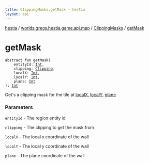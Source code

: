 ```yaml
---
title: ClippingMasks.getMask - hestia
layout: api
---
```


<div class='api-docs-breadcrumbs'><a href="../../index.html">hestia</a> / <a href="../index.html">worlds.gregs.hestia.game.api.map</a> / <a href="index.html">ClippingMasks</a> / <a href="./get-mask.html">getMask</a></div>

# getMask

<div class="signature"><code><span class="keyword">abstract</span> <span class="keyword">fun </span><span class="identifier">getMask</span><span class="symbol">(</span><br/>&nbsp;&nbsp;&nbsp;&nbsp;<span class="parameterName" id="worlds.gregs.hestia.game.api.map.ClippingMasks$getMask(kotlin.Int, worlds.gregs.hestia.game.api.map.Clipping, kotlin.Int, kotlin.Int, kotlin.Int)/entityId">entityId</span><span class="symbol">:</span>&nbsp;<a href="https://kotlinlang.org/api/latest/jvm/stdlib/kotlin/-int/index.html"><span class="identifier">Int</span></a><span class="symbol">, </span><br/>&nbsp;&nbsp;&nbsp;&nbsp;<span class="parameterName" id="worlds.gregs.hestia.game.api.map.ClippingMasks$getMask(kotlin.Int, worlds.gregs.hestia.game.api.map.Clipping, kotlin.Int, kotlin.Int, kotlin.Int)/clipping">clipping</span><span class="symbol">:</span>&nbsp;<a href="../-clipping/index.html"><span class="identifier">Clipping</span></a><span class="symbol">, </span><br/>&nbsp;&nbsp;&nbsp;&nbsp;<span class="parameterName" id="worlds.gregs.hestia.game.api.map.ClippingMasks$getMask(kotlin.Int, worlds.gregs.hestia.game.api.map.Clipping, kotlin.Int, kotlin.Int, kotlin.Int)/localX">localX</span><span class="symbol">:</span>&nbsp;<a href="https://kotlinlang.org/api/latest/jvm/stdlib/kotlin/-int/index.html"><span class="identifier">Int</span></a><span class="symbol">, </span><br/>&nbsp;&nbsp;&nbsp;&nbsp;<span class="parameterName" id="worlds.gregs.hestia.game.api.map.ClippingMasks$getMask(kotlin.Int, worlds.gregs.hestia.game.api.map.Clipping, kotlin.Int, kotlin.Int, kotlin.Int)/localY">localY</span><span class="symbol">:</span>&nbsp;<a href="https://kotlinlang.org/api/latest/jvm/stdlib/kotlin/-int/index.html"><span class="identifier">Int</span></a><span class="symbol">, </span><br/>&nbsp;&nbsp;&nbsp;&nbsp;<span class="parameterName" id="worlds.gregs.hestia.game.api.map.ClippingMasks$getMask(kotlin.Int, worlds.gregs.hestia.game.api.map.Clipping, kotlin.Int, kotlin.Int, kotlin.Int)/plane">plane</span><span class="symbol">:</span>&nbsp;<a href="https://kotlinlang.org/api/latest/jvm/stdlib/kotlin/-int/index.html"><span class="identifier">Int</span></a><br/><span class="symbol">)</span><span class="symbol">: </span><a href="https://kotlinlang.org/api/latest/jvm/stdlib/kotlin/-int/index.html"><span class="identifier">Int</span></a></code></div>

Get's a clipping mask for the tile at <a href="get-mask.html#worlds.gregs.hestia.game.api.map.ClippingMasks$getMask(kotlin.Int, worlds.gregs.hestia.game.api.map.Clipping, kotlin.Int, kotlin.Int, kotlin.Int)/localX">localX</a>, <a href="get-mask.html#worlds.gregs.hestia.game.api.map.ClippingMasks$getMask(kotlin.Int, worlds.gregs.hestia.game.api.map.Clipping, kotlin.Int, kotlin.Int, kotlin.Int)/localY">localY</a>, <a href="get-mask.html#worlds.gregs.hestia.game.api.map.ClippingMasks$getMask(kotlin.Int, worlds.gregs.hestia.game.api.map.Clipping, kotlin.Int, kotlin.Int, kotlin.Int)/plane">plane</a>

### Parameters

<code>entityId</code> - The region entity id

<code>clipping</code> - The clipping to get the mask from

<code>localX</code> - The local x coordinate of the wall

<code>localY</code> - The local y coordinate of the wall

<code>plane</code> - The plane coordinate of the wall